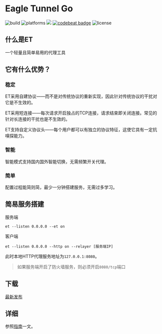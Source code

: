 <!--
 * @Author: EagleXiang
 * @LastEditors: EagleXiang
 * @Email: eagle.xiang@outlook.com
 * @Github: https://github.com/eaglexiang
 * @Date: 2019-01-29 15:00:05
 * @LastEditTime: 2019-02-21 17:56:00
 -->
# Eagle Tunnel Go

![build](https://travis-ci.org/eaglexiang/eagle.tunnel.go.svg?branch=master) ![platforms](https://img.shields.io/badge/platform-Linux|Windows|macOS-lightgrey.svg) ![](https://img.shields.io/badge/language-go-blue.svg) [![codebeat badge](https://codebeat.co/badges/cab6956f-534d-48e5-b751-35c14c777ec2)](https://codebeat.co/projects/github-com-eaglexiang-eagle-tunnel-go-master) ![license](https://img.shields.io/badge/license-MIT-black.svg)

## 什么是ET

一个轻量且简单易用的代理工具

## 它有什么优势？

### 稳定

ET采用自建协议——而不是对传统协议的重新实现，因此针对传统协议的干扰对它是不生效的。

ET采用短连接——每次请求开启独占的TCP连接，请求结束即关闭连接。常见的针对长连接的干扰也是不生效的。

ET支持自定义协议头——每个用户都可以有独立的协议特征，这使它具有一定抗嗅探能力。

### 智能

智能模式支持国内国外智能切换，无需频繁开关代理。

### 简单

配置过程能简则简，最少一分钟搭建服务，无需过多学习。

## 简易服务搭建

服务端

```shell
et --listen 0.0.0.0 --et on
```

客户端

```shell
et --listen 0.0.0.0 --http on --relayer [服务端IP]
```

此时本地HTTP代理服务地址为`127.0.0.1:8080`。

> 如果服务端开启了防火墙服务，则必须开启`8080/tcp`端口

## 下载

[最新发布](https://github.com/eaglexiang/eagle.tunnel.go/releases/latest)

## 详细

参照[指南](./docs/guide.md)一文。